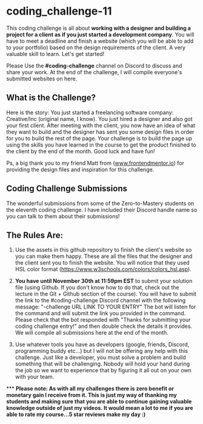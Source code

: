 # coding_challenge-11

This coding challenge is all about **working with a designer and building a project for a client as if you just started a development company**. You will have to meet a deadline and finish a website (which you will be able to add to your portfolio) based on the design requirements of the client. A very valuable skill to learn. Let's get started!

Please Use the **#coding-challenge** channel on Discord to discuss and share your work. At the end of the challenge, I will compile everyone's submitted websites on here.

## What is the Challenge?
Here is the story: You just started a freelancing software company: Creative/Inc (original name, I know). You just hired a designer and also got your first client. After meeting with the client, you now have an idea of what they want to build and the designer has sent you some design files in order for you to build the rest of the page. Your challenge is to build the page up using the skills you have learned in the course to get the product finished to the client by the end of the month. Good luck and have fun!  

Ps, a big thank you to my friend Matt from (www.frontendmentor.io) for providing the design files and inspiration for this challenge. 

## Coding Challenge Submissions
The wonderful submissions from some of the Zero-to-Mastery students on the eleventh coding challenge. I have included their Discord handle name so you can talk to them about their submissions!

## The Rules Are:

1. Use the assets in this github repository to finish the client's website so you can make them happy. These are all the files that the designer and the client sent you to finish the website. You will notice that they used HSL color format (https://www.w3schools.com/colors/colors_hsl.asp). 

2. **You have until November 30th at 11:59pm EST** to submit your solution file (using Github. If you don't know how to do that, check out the lecture in the Git + Github section of the course). You will have to submit the link to the #coding-challenge Discord channel with the following message: "-challenge URL LINK TO YOUR ENTRY"
The bot will listen for the command and will submit the link you provided in the command. Please check that the bot responded with "Thanks for submitting your coding challenge entry!" and then double check the details it provides. We will compile all submissions here at the end of the month.

3. Use whatever tools you have as developers (google, friends, Discord, programming buddy etc...) but I will not be offering any help with this challenge. Just like a developer, you must solve a problem and build something that will be challenging. Nobody will hold your hand during the job so we want to experience that by figuring it all out on your own with your team. 

*** **Please note: As with all my challenges there is zero benefit or monetary gain I receive from it. This is just my way of thanking my students and making sure that you are able to continue gaining valuable knowledge outside of just my videos. It would mean a lot to me if you are able to rate my course...5 star reviews make my day :)**

